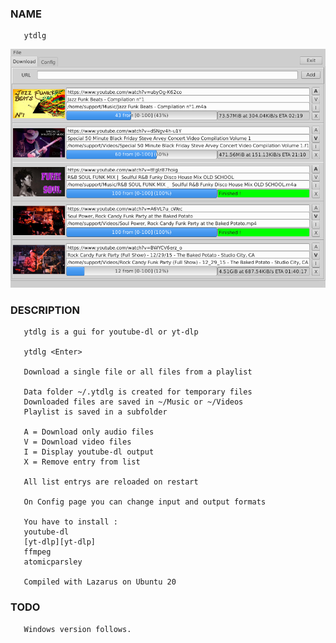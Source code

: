 ### NAME

       ytdlg

![Main Page](/res/ytdlg.png)


### DESCRIPTION

       ytdlg is a gui for youtube-dl or yt-dlp

       ytdlg <Enter>

       Download a single file or all files from a playlist

       Data folder ~/.ytdlg is created for temporary files
       Downloaded files are saved in ~/Music or ~/Videos
       Playlist is saved in a subfolder

       A = Download only audio files
       V = Download video files
       I = Display youtube-dl output
       X = Remove entry from list

       All list entrys are reloaded on restart

       On Config page you can change input and output formats

       You have to install :
       youtube-dl
       [yt-dlp][yt-dlp]
       ffmpeg
       atomicparsley

       Compiled with Lazarus on Ubuntu 20

### TODO

       Windows version follows.

[yt-ldp]: https://github.com/yt-dlp/yt-dlp
